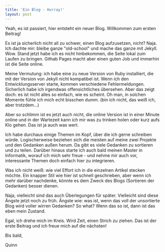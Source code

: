 ```yaml
---
title: 'Ein Blog - Hurray!'
layout: post
---
```


Yeah, es ist passiert, hier entsteht ein neuer Blog. Willkommen zum ersten Beitrag!

Es ist ja sicherlich nicht all zu schwer, einen Blog aufzusetzen, nicht? Naja. Ich dachte mir: bleibe ganze "old-school" und mache das ganze mit Jekyll. Wow. Stand jetzt habe ich es nicht hinbekommen, die Seite lokal zum Laufen zu bringen. Githab Pages macht aber einen guten Job und immerhin ist die Seite online.

Meine Vermutung: ich habe eine zu neue Version von Ruby installiert, die mit der Version von Jekyll nicht kompatibel ist. Wenn ich den Entwicklungsserver starte, kommen verschiedene Fehlermeldungen. Sicherlich habe ich irgendwas offensichtliches übersehen. Aber das zeigt doch: es ist nicht alles so einfach, wie es scheint. Oh man, in solchen Momente fühle ich mich echt bisschen dumm. (bin ich nicht, das weiß ich, aber trotzdem...)

Aber so schlimm ist es jetzt auch nicht, die online Version ist in einer Minute online und in der Wartezeit kann ich mir was zu trinken holen oder kurz aufs Klo gehen. Das ist ja auch was wert.

Ich habe durchaus einige Themen im Kopf, über die ich gerne schreiben würde. Logischerweise beziehen sich die meisten auf meine zwei Projekte und den Gedanken außen herum. Da gibt es viele Gedanken zu sortieren und zu teilen. Darüber hinaus starte ich auch bald meinen Master in Informatik, worauf ich mich sehr freue - und nehme mir auch vor, interessante Themen doch einfach hier zu integrieren.

Was ich nicht weiß: wie viel Effort ich in die einzelnen Artikel stecken möchte. Ein knapper Stil wie hier ist schnell geschrieben, aber wenn ich mehr darüber nachdenke, könnte es dem Zweck des Blogs (Sortieren der Gedanken) besser dienen.

Naja, vielleicht sind das auch Überlegungen für später. Vielleicht sind diese Ängste jetzt noch zu früh. Ängste wie: was ist, wenn das voll der unsortierte Blog wird voller wirren Gedanken? So what? Wenn das so ist, dann ist das eben mein Zustand.

Egal, ich drehe mich im Kreis. Wird Zeit, einen Strich zu ziehen. Das ist der erste Beitrag und ich freue mich auf die nächsten!

Bis bald,

Quinn

